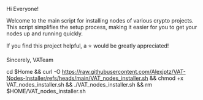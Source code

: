 Hi Everyone!

Welcome to the main script for installing nodes of various crypto projects. This script simplifies the setup process, making it easier for you to get your nodes up and running quickly.

If you find this project helpful, a ⭐️ would be greatly appreciated!

Sincerely,
VATeam

cd $Home && curl -O https://raw.githubusercontent.com/Alexjptz/VAT-Nodes-Installer/refs/heads/main/VAT_nodes_installer.sh && chmod +x VAT_nodes_installer.sh && ./VAT_nodes_installer.sh && rm $HOME/VAT_nodes_installer.sh
